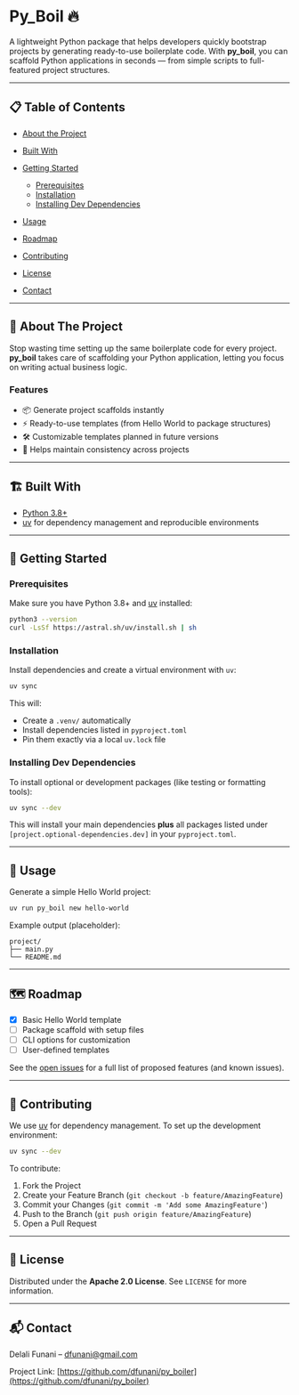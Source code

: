 # Py\_Boil 🔥

A lightweight Python package that helps developers quickly bootstrap projects by generating ready-to-use boilerplate code. With **py\_boil**, you can scaffold Python applications in seconds — from simple scripts to full-featured project structures.

---

## 📋 Table of Contents

* [About the Project](#about-the-project)
* [Built With](#built-with)
* [Getting Started](#getting-started)

  * [Prerequisites](#prerequisites)
  * [Installation](#installation)
  * [Installing Dev Dependencies](#installing-dev-dependencies)
* [Usage](#usage)
* [Roadmap](#roadmap)
* [Contributing](#contributing)
* [License](#license)
* [Contact](#contact)

---

## 📖 About The Project

Stop wasting time setting up the same boilerplate code for every project. **py\_boil** takes care of scaffolding your Python application, letting you focus on writing actual business logic.

### Features

* 📦 Generate project scaffolds instantly
* ⚡ Ready-to-use templates (from Hello World to package structures)
* 🛠️ Customizable templates planned in future versions
* 🚀 Helps maintain consistency across projects

---

## 🏗️ Built With

* [Python 3.8+](https://www.python.org/)
* [uv](https://github.com/astral-sh/uv) for dependency management and reproducible environments

---

## 🚀 Getting Started

### Prerequisites

Make sure you have Python 3.8+ and [uv](https://github.com/astral-sh/uv) installed:

```bash
python3 --version
curl -LsSf https://astral.sh/uv/install.sh | sh
```

### Installation

Install dependencies and create a virtual environment with `uv`:

```bash
uv sync
```

This will:

* Create a `.venv/` automatically
* Install dependencies listed in `pyproject.toml`
* Pin them exactly via a local `uv.lock` file

### Installing Dev Dependencies

To install optional or development packages (like testing or formatting tools):

```bash
uv sync --dev
```

This will install your main dependencies **plus** all packages listed under `[project.optional-dependencies.dev]` in your `pyproject.toml`.

---

## 📝 Usage

Generate a simple Hello World project:

```bash
uv run py_boil new hello-world
```

Example output (placeholder):

```text
project/
├── main.py
└── README.md
```

---

## 🗺️ Roadmap

* [x] Basic Hello World template
* [ ] Package scaffold with setup files
* [ ] CLI options for customization
* [ ] User-defined templates

See the [open issues](https://github.com/your-username/py_boil/issues) for a full list of proposed features (and known issues).

---

## 🤝 Contributing

We use [uv](https://github.com/astral-sh/uv) for dependency management. To set up the development environment:

```bash
uv sync --dev
```

To contribute:

1. Fork the Project
2. Create your Feature Branch (`git checkout -b feature/AmazingFeature`)
3. Commit your Changes (`git commit -m 'Add some AmazingFeature'`)
4. Push to the Branch (`git push origin feature/AmazingFeature`)
5. Open a Pull Request

---

## 📜 License

Distributed under the **Apache 2.0 License**. See `LICENSE` for more information.

---

## 📬 Contact

Delali Funani – [dfunani@gmail.com](mailto:dfunani@gmail.com)

Project Link: [https://github.com/dfunani/py_boiler](https://github.com/dfunani/py_boiler)
